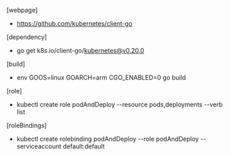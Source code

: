 [webpage]
- https://github.com/kubernetes/client-go 

[dependency]
- go get k8s.io/client-go/kubernetes@v0.20.0

[build]
-  env GOOS=linux GOARCH=arm CGO_ENABLED=0 go build

[role]
- kubectl  create role podAndDeploy --resource pods,deployments --verb list

[roleBindings]
- kubectl  create rolebinding podAndDeploy --role podAndDeploy --serviceaccount default:default